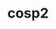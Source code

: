 ---
title: "cosp2"
layout: cache
categories: [package, develop]
meta: {"versions": ["master"], "compilers": ["gcc@=7.3.1"], "oss": ["amzn2"], "platforms": ["linux"], "targets": ["aarch64", "neoverse_n1", "x86_64_v3"], "stacks": ["aws-ahug", "aws-ahug-aarch64", "root"], "num_specs": 25, "num_specs_by_stack": {"root": 25, "aws-ahug-aarch64": 20, "aws-ahug": 5}}
spec_details: [{"hash": "tvwqntqoy6ixk2g44zggvbskn55gde2o", "compiler": "gcc@=7.3.1", "versions": ["master"], "os": "amzn2", "platform": "linux", "target": "aarch64", "variants": ["build_system=makefile", "+double", "+mpi"], "stacks": ["root", "aws-ahug-aarch64"], "size": "-", "tarball": "https://binaries.spack.io/develop/build_cache/linux-amzn2-aarch64/gcc-7.3.1/cosp2-master/linux-amzn2-aarch64-gcc-7.3.1-cosp2-master-tvwqntqoy6ixk2g44zggvbskn55gde2o.spack"}, {"hash": "r72msndwfeprwiciazq7j6tyblseesnc", "compiler": "gcc@=7.3.1", "versions": ["master"], "os": "amzn2", "platform": "linux", "target": "aarch64", "variants": ["build_system=makefile", "+double", "+mpi"], "stacks": ["root", "aws-ahug-aarch64"], "size": "-", "tarball": "https://binaries.spack.io/develop/build_cache/linux-amzn2-aarch64/gcc-7.3.1/cosp2-master/linux-amzn2-aarch64-gcc-7.3.1-cosp2-master-r72msndwfeprwiciazq7j6tyblseesnc.spack"}, {"hash": "4qfh5ny7cu7rr2et3dlurj6cgh2qrytj", "compiler": "gcc@=7.3.1", "versions": ["master"], "os": "amzn2", "platform": "linux", "target": "aarch64", "variants": ["build_system=makefile", "+double", "+mpi"], "stacks": ["root", "aws-ahug-aarch64"], "size": "-", "tarball": "https://binaries.spack.io/develop/build_cache/linux-amzn2-aarch64/gcc-7.3.1/cosp2-master/linux-amzn2-aarch64-gcc-7.3.1-cosp2-master-4qfh5ny7cu7rr2et3dlurj6cgh2qrytj.spack"}, {"hash": "otmvawnmooxukykfam2zzvw4j3x4cqdx", "compiler": "gcc@=7.3.1", "versions": ["master"], "os": "amzn2", "platform": "linux", "target": "aarch64", "variants": ["build_system=makefile", "+double", "+mpi"], "stacks": ["root", "aws-ahug-aarch64"], "size": "-", "tarball": "https://binaries.spack.io/develop/build_cache/linux-amzn2-aarch64/gcc-7.3.1/cosp2-master/linux-amzn2-aarch64-gcc-7.3.1-cosp2-master-otmvawnmooxukykfam2zzvw4j3x4cqdx.spack"}, {"hash": "h3ks7sxuk32muvadqocnb76bjwud7xkt", "compiler": "gcc@=7.3.1", "versions": ["master"], "os": "amzn2", "platform": "linux", "target": "aarch64", "variants": ["build_system=makefile", "+double", "+mpi"], "stacks": ["root", "aws-ahug-aarch64"], "size": "-", "tarball": "https://binaries.spack.io/develop/build_cache/linux-amzn2-aarch64/gcc-7.3.1/cosp2-master/linux-amzn2-aarch64-gcc-7.3.1-cosp2-master-h3ks7sxuk32muvadqocnb76bjwud7xkt.spack"}, {"hash": "rfxezevawh72t2ybyz4cogwigr36ez5k", "compiler": "gcc@=7.3.1", "versions": ["master"], "os": "amzn2", "platform": "linux", "target": "aarch64", "variants": ["build_system=makefile", "+double", "+mpi"], "stacks": ["root", "aws-ahug-aarch64"], "size": "-", "tarball": "https://binaries.spack.io/develop/build_cache/linux-amzn2-aarch64/gcc-7.3.1/cosp2-master/linux-amzn2-aarch64-gcc-7.3.1-cosp2-master-rfxezevawh72t2ybyz4cogwigr36ez5k.spack"}, {"hash": "ts34wv322sfqsuyxb3awekiwdh6bzsno", "compiler": "gcc@=7.3.1", "versions": ["master"], "os": "amzn2", "platform": "linux", "target": "aarch64", "variants": ["build_system=makefile", "+double", "+mpi"], "stacks": ["root", "aws-ahug-aarch64"], "size": "-", "tarball": "https://binaries.spack.io/develop/build_cache/linux-amzn2-aarch64/gcc-7.3.1/cosp2-master/linux-amzn2-aarch64-gcc-7.3.1-cosp2-master-ts34wv322sfqsuyxb3awekiwdh6bzsno.spack"}, {"hash": "ytarkite3rfbwtczot73k7djcvmd57qt", "compiler": "gcc@=7.3.1", "versions": ["master"], "os": "amzn2", "platform": "linux", "target": "aarch64", "variants": ["build_system=makefile", "+double", "+mpi"], "stacks": ["root", "aws-ahug-aarch64"], "size": "-", "tarball": "https://binaries.spack.io/develop/build_cache/linux-amzn2-aarch64/gcc-7.3.1/cosp2-master/linux-amzn2-aarch64-gcc-7.3.1-cosp2-master-ytarkite3rfbwtczot73k7djcvmd57qt.spack"}, {"hash": "epnbajxl7hqlrvdbg2basga6ajpuc7qb", "compiler": "gcc@=7.3.1", "versions": ["master"], "os": "amzn2", "platform": "linux", "target": "aarch64", "variants": ["build_system=makefile", "+double", "+mpi"], "stacks": ["root", "aws-ahug-aarch64"], "size": "-", "tarball": "https://binaries.spack.io/develop/build_cache/linux-amzn2-aarch64/gcc-7.3.1/cosp2-master/linux-amzn2-aarch64-gcc-7.3.1-cosp2-master-epnbajxl7hqlrvdbg2basga6ajpuc7qb.spack"}, {"hash": "uzm4xuqngb56igyvcfodi3ft55jmqvhm", "compiler": "gcc@=7.3.1", "versions": ["master"], "os": "amzn2", "platform": "linux", "target": "aarch64", "variants": ["build_system=makefile", "+double", "+mpi"], "stacks": ["root", "aws-ahug-aarch64"], "size": "-", "tarball": "https://binaries.spack.io/develop/build_cache/linux-amzn2-aarch64/gcc-7.3.1/cosp2-master/linux-amzn2-aarch64-gcc-7.3.1-cosp2-master-uzm4xuqngb56igyvcfodi3ft55jmqvhm.spack"}, {"hash": "7ft4vlr7unthv3wmogwrau4kozblylgj", "compiler": "gcc@=7.3.1", "versions": ["master"], "os": "amzn2", "platform": "linux", "target": "neoverse_n1", "variants": ["build_system=makefile", "+double", "+mpi"], "stacks": ["root", "aws-ahug-aarch64"], "size": "-", "tarball": "https://binaries.spack.io/develop/build_cache/linux-amzn2-neoverse_n1/gcc-7.3.1/cosp2-master/linux-amzn2-neoverse_n1-gcc-7.3.1-cosp2-master-7ft4vlr7unthv3wmogwrau4kozblylgj.spack"}, {"hash": "atdhu55fxi5yun7v2hrqpjejgv2znpni", "compiler": "gcc@=7.3.1", "versions": ["master"], "os": "amzn2", "platform": "linux", "target": "neoverse_n1", "variants": ["build_system=makefile", "+double", "+mpi"], "stacks": ["root", "aws-ahug-aarch64"], "size": "-", "tarball": "https://binaries.spack.io/develop/build_cache/linux-amzn2-neoverse_n1/gcc-7.3.1/cosp2-master/linux-amzn2-neoverse_n1-gcc-7.3.1-cosp2-master-atdhu55fxi5yun7v2hrqpjejgv2znpni.spack"}, {"hash": "il2lkkjr5amgwinz7ibmtky4dg3v5cd5", "compiler": "gcc@=7.3.1", "versions": ["master"], "os": "amzn2", "platform": "linux", "target": "neoverse_n1", "variants": ["build_system=makefile", "+double", "+mpi"], "stacks": ["root", "aws-ahug-aarch64"], "size": "-", "tarball": "https://binaries.spack.io/develop/build_cache/linux-amzn2-neoverse_n1/gcc-7.3.1/cosp2-master/linux-amzn2-neoverse_n1-gcc-7.3.1-cosp2-master-il2lkkjr5amgwinz7ibmtky4dg3v5cd5.spack"}, {"hash": "ti2xr3zv2jqthpobf4byfoye3rowmlup", "compiler": "gcc@=7.3.1", "versions": ["master"], "os": "amzn2", "platform": "linux", "target": "neoverse_n1", "variants": ["build_system=makefile", "+double", "+mpi"], "stacks": ["root", "aws-ahug-aarch64"], "size": "-", "tarball": "https://binaries.spack.io/develop/build_cache/linux-amzn2-neoverse_n1/gcc-7.3.1/cosp2-master/linux-amzn2-neoverse_n1-gcc-7.3.1-cosp2-master-ti2xr3zv2jqthpobf4byfoye3rowmlup.spack"}, {"hash": "jmbnipafinbvmy77mnxxsogyzppnx7iw", "compiler": "gcc@=7.3.1", "versions": ["master"], "os": "amzn2", "platform": "linux", "target": "neoverse_n1", "variants": ["build_system=makefile", "+double", "+mpi"], "stacks": ["root", "aws-ahug-aarch64"], "size": "-", "tarball": "https://binaries.spack.io/develop/build_cache/linux-amzn2-neoverse_n1/gcc-7.3.1/cosp2-master/linux-amzn2-neoverse_n1-gcc-7.3.1-cosp2-master-jmbnipafinbvmy77mnxxsogyzppnx7iw.spack"}, {"hash": "iqiqllwxxzdk4me4o5evedajgkk4vlyp", "compiler": "gcc@=7.3.1", "versions": ["master"], "os": "amzn2", "platform": "linux", "target": "neoverse_n1", "variants": ["build_system=makefile", "+double", "+mpi"], "stacks": ["root", "aws-ahug-aarch64"], "size": "-", "tarball": "https://binaries.spack.io/develop/build_cache/linux-amzn2-neoverse_n1/gcc-7.3.1/cosp2-master/linux-amzn2-neoverse_n1-gcc-7.3.1-cosp2-master-iqiqllwxxzdk4me4o5evedajgkk4vlyp.spack"}, {"hash": "vngpnv4qxlscjgzurpobrujue2gfdsew", "compiler": "gcc@=7.3.1", "versions": ["master"], "os": "amzn2", "platform": "linux", "target": "neoverse_n1", "variants": ["build_system=makefile", "+double", "+mpi"], "stacks": ["root", "aws-ahug-aarch64"], "size": "-", "tarball": "https://binaries.spack.io/develop/build_cache/linux-amzn2-neoverse_n1/gcc-7.3.1/cosp2-master/linux-amzn2-neoverse_n1-gcc-7.3.1-cosp2-master-vngpnv4qxlscjgzurpobrujue2gfdsew.spack"}, {"hash": "uysjmgpf43fuaim76mor7xxrioooz5rx", "compiler": "gcc@=7.3.1", "versions": ["master"], "os": "amzn2", "platform": "linux", "target": "neoverse_n1", "variants": ["build_system=makefile", "+double", "+mpi"], "stacks": ["root", "aws-ahug-aarch64"], "size": "-", "tarball": "https://binaries.spack.io/develop/build_cache/linux-amzn2-neoverse_n1/gcc-7.3.1/cosp2-master/linux-amzn2-neoverse_n1-gcc-7.3.1-cosp2-master-uysjmgpf43fuaim76mor7xxrioooz5rx.spack"}, {"hash": "ibko5fxfy3vvfxeqiythiz34n7fkddhm", "compiler": "gcc@=7.3.1", "versions": ["master"], "os": "amzn2", "platform": "linux", "target": "neoverse_n1", "variants": ["build_system=makefile", "+double", "+mpi"], "stacks": ["root", "aws-ahug-aarch64"], "size": "-", "tarball": "https://binaries.spack.io/develop/build_cache/linux-amzn2-neoverse_n1/gcc-7.3.1/cosp2-master/linux-amzn2-neoverse_n1-gcc-7.3.1-cosp2-master-ibko5fxfy3vvfxeqiythiz34n7fkddhm.spack"}, {"hash": "kb5msrmdd22gejk4etha7w5lww354fbv", "compiler": "gcc@=7.3.1", "versions": ["master"], "os": "amzn2", "platform": "linux", "target": "neoverse_n1", "variants": ["build_system=makefile", "+double", "+mpi"], "stacks": ["root", "aws-ahug-aarch64"], "size": "-", "tarball": "https://binaries.spack.io/develop/build_cache/linux-amzn2-neoverse_n1/gcc-7.3.1/cosp2-master/linux-amzn2-neoverse_n1-gcc-7.3.1-cosp2-master-kb5msrmdd22gejk4etha7w5lww354fbv.spack"}, {"hash": "kb4436jkoa4rcxwkeehrtmgow7trrkxj", "compiler": "gcc@=7.3.1", "versions": ["master"], "os": "amzn2", "platform": "linux", "target": "x86_64_v3", "variants": ["build_system=makefile", "+double", "+mpi"], "stacks": ["root", "aws-ahug"], "size": "-", "tarball": "https://binaries.spack.io/develop/build_cache/linux-amzn2-x86_64_v3/gcc-7.3.1/cosp2-master/linux-amzn2-x86_64_v3-gcc-7.3.1-cosp2-master-kb4436jkoa4rcxwkeehrtmgow7trrkxj.spack"}, {"hash": "dsld5n7evwwdcd6lrgcqgyzk2eytokze", "compiler": "gcc@=7.3.1", "versions": ["master"], "os": "amzn2", "platform": "linux", "target": "x86_64_v3", "variants": ["build_system=makefile", "+double", "+mpi"], "stacks": ["root", "aws-ahug"], "size": "-", "tarball": "https://binaries.spack.io/develop/build_cache/linux-amzn2-x86_64_v3/gcc-7.3.1/cosp2-master/linux-amzn2-x86_64_v3-gcc-7.3.1-cosp2-master-dsld5n7evwwdcd6lrgcqgyzk2eytokze.spack"}, {"hash": "xsus6l7r45uqbeejo2grloebpjhbzvb4", "compiler": "gcc@=7.3.1", "versions": ["master"], "os": "amzn2", "platform": "linux", "target": "x86_64_v3", "variants": ["build_system=makefile", "+double", "+mpi"], "stacks": ["root", "aws-ahug"], "size": "-", "tarball": "https://binaries.spack.io/develop/build_cache/linux-amzn2-x86_64_v3/gcc-7.3.1/cosp2-master/linux-amzn2-x86_64_v3-gcc-7.3.1-cosp2-master-xsus6l7r45uqbeejo2grloebpjhbzvb4.spack"}, {"hash": "zkl2g2hek4eehwmvzwbubsgopdnmkdbd", "compiler": "gcc@=7.3.1", "versions": ["master"], "os": "amzn2", "platform": "linux", "target": "x86_64_v3", "variants": ["build_system=makefile", "+double", "+mpi"], "stacks": ["root", "aws-ahug"], "size": "-", "tarball": "https://binaries.spack.io/develop/build_cache/linux-amzn2-x86_64_v3/gcc-7.3.1/cosp2-master/linux-amzn2-x86_64_v3-gcc-7.3.1-cosp2-master-zkl2g2hek4eehwmvzwbubsgopdnmkdbd.spack"}, {"hash": "oxaqsvyx6nkpduwtwsux2ezrtzb24arg", "compiler": "gcc@=7.3.1", "versions": ["master"], "os": "amzn2", "platform": "linux", "target": "x86_64_v3", "variants": ["build_system=makefile", "+double", "+mpi"], "stacks": ["root", "aws-ahug"], "size": "-", "tarball": "https://binaries.spack.io/develop/build_cache/linux-amzn2-x86_64_v3/gcc-7.3.1/cosp2-master/linux-amzn2-x86_64_v3-gcc-7.3.1-cosp2-master-oxaqsvyx6nkpduwtwsux2ezrtzb24arg.spack"}]
---